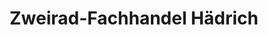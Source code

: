 ---
title: "Zweirad-Fachhandel Hädrich"
url: /st-gangloff/zweirad-fachhandel-haedrich/
shop: Fahrrad
---